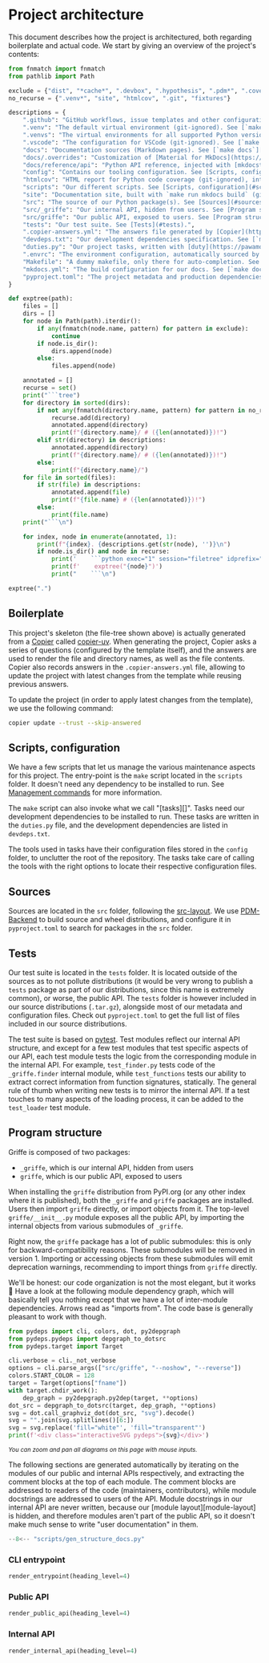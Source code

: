 # Project architecture

This document describes how the project is architectured, both regarding boilerplate and actual code. We start by giving an overview of the project's contents:

```python exec="1" session="filetree"
from fnmatch import fnmatch
from pathlib import Path

exclude = {"dist", "*cache*", ".devbox", ".hypothesis", ".pdm*", ".coverage*", "profile.*", ".gitpod*"}
no_recurse = {".venv*", "site", "htmlcov", ".git", "fixtures"}

descriptions = {
    ".github": "GitHub workflows, issue templates and other configuration.",
    ".venv": "The default virtual environment (git-ignored). See [`make setup`][command-setup] command.",
    ".venvs": "The virtual environments for all supported Python versions (git-ignored). See [`make setup`][command-setup] command.",
    ".vscode": "The configuration for VSCode (git-ignored). See [`make vscode`][command-vscode] command.",
    "docs": "Documentation sources (Markdown pages). See [`make docs`][task-docs] task.",
    "docs/.overrides": "Customization of [Material for MkDocs](https://squidfunk.github.io/mkdocs-material/)' templates.",
    "docs/reference/api": "Python API reference, injected with [mkdocstrings](https://mkdocstrings.github.io/).",
    "config": "Contains our tooling configuration. See [Scripts, configuration](#scripts-configuration).",
    "htmlcov": "HTML report for Python code coverage (git-ignored), integrated in the [Coverage report](../coverage/) page. See [`make coverage`][task-coverage] task.",
    "scripts": "Our different scripts. See [Scripts, configuration](#scripts-configuration).",
    "site": "Documentation site, built with `make run mkdocs build` (git-ignored).",
    "src": "The source of our Python package(s). See [Sources](#sources) and [Program structure](#program-structure).",
    "src/_griffe": "Our internal API, hidden from users. See [Program structure](#program-structure).",
    "src/griffe": "Our public API, exposed to users. See [Program structure](#program-structure).",
    "tests": "Our test suite. See [Tests](#tests).",
    ".copier-answers.yml": "The answers file generated by [Copier](https://copier.readthedocs.io/en/stable/). See [Boilerplate](#boilerplate).",
    "devdeps.txt": "Our development dependencies specification. See [`make setup`][command-setup] command.",
    "duties.py": "Our project tasks, written with [duty](https://pawamoy.github.io/duty). See [Tasks][tasks].",
    ".envrc": "The environment configuration, automatically sourced by [direnv](https://direnv.net/). See [commands](../commands/).",
    "Makefile": "A dummy makefile, only there for auto-completion. See [commands](../commands/).",
    "mkdocs.yml": "The build configuration for our docs. See [`make docs`][task-docs] task.",
    "pyproject.toml": "The project metadata and production dependencies.",
}

def exptree(path):
    files = []
    dirs = []
    for node in Path(path).iterdir():
        if any(fnmatch(node.name, pattern) for pattern in exclude):
            continue
        if node.is_dir():
            dirs.append(node)
        else:
            files.append(node)

    annotated = []
    recurse = set()
    print("```tree")
    for directory in sorted(dirs):
        if not any(fnmatch(directory.name, pattern) for pattern in no_recurse):
            recurse.add(directory)
            annotated.append(directory)
            print(f"{directory.name}/ # ({len(annotated)})!")
        elif str(directory) in descriptions:
            annotated.append(directory)
            print(f"{directory.name}/ # ({len(annotated)})!")
        else:
            print(f"{directory.name}/")
    for file in sorted(files):
        if str(file) in descriptions:
            annotated.append(file)
            print(f"{file.name} # ({len(annotated)})!")
        else:
            print(file.name)
    print("```\n")

    for index, node in enumerate(annotated, 1):
        print(f"{index}. {descriptions.get(str(node), '')}\n")
        if node.is_dir() and node in recurse:
            print('    ```python exec="1" session="filetree" idprefix=""')
            print(f'    exptree("{node}")')
            print("    ```\n")
```

```python exec="1" session="filetree" idprefix=""
exptree(".")
```

## Boilerplate

This project's skeleton (the file-tree shown above) is actually generated from a [Copier](https://copier.readthedocs.io/en/stable/) called [copier-uv](https://pawamoy.github.io/copier-uv/). When generating the project, Copier asks a series of questions (configured by the template itself), and the answers are used to render the file and directory names, as well as the file contents. Copier also records answers in the `.copier-answers.yml` file, allowing to update the project with latest changes from the template while reusing previous answers.

To update the project (in order to apply latest changes from the template), we use the following command:

```bash
copier update --trust --skip-answered
```

## Scripts, configuration

We have a few scripts that let us manage the various maintenance aspects for this project. The entry-point is the `make` script located in the `scripts` folder. It doesn't need any dependency to be installed to run. See [Management commands](commands.md) for more information.

The `make` script can also invoke what we call "[tasks][]". Tasks need our development dependencies to be installed to run. These tasks are written in the `duties.py` file, and the development dependencies are listed in `devdeps.txt`.

The tools used in tasks have their configuration files stored in the `config` folder, to unclutter the root of the repository. The tasks take care of calling the tools with the right options to locate their respective configuration files.

## Sources

Sources are located in the `src` folder, following the [src-layout](https://packaging.python.org/en/latest/discussions/src-layout-vs-flat-layout/). We use [PDM-Backend](https://backend.pdm-project.org/) to build source and wheel distributions, and configure it in `pyproject.toml` to search for packages in the `src` folder.

## Tests

Our test suite is located in the `tests` folder. It is located outside of the sources as to not pollute distributions (it would be very wrong to publish a `tests` package as part of our distributions, since this name is extremely common), or worse, the public API. The `tests` folder is however included in our source distributions (`.tar.gz`), alongside most of our metadata and configuration files. Check out `pyproject.toml` to get the full list of files included in our source distributions.

The test suite is based on [pytest](https://docs.pytest.org/en/8.2.x/). Test modules reflect our internal API structure, and except for a few test modules that test specific aspects of our API, each test module tests the logic from the corresponding module in the internal API. For example, `test_finder.py` tests code of the `_griffe.finder` internal module, while `test_functions` tests our ability to extract correct information from function signatures, statically. The general rule of thumb when writing new tests is to mirror the internal API. If a test touches to many aspects of the loading process, it can be added to the `test_loader` test module. 

## Program structure

Griffe is composed of two packages:

- `_griffe`, which is our internal API, hidden from users
- `griffe`, which is our public API, exposed to users

When installing the `griffe` distribution from PyPI.org (or any other index where it is published), both the `_griffe` and `griffe` packages are installed. Users then import `griffe` directly, or import objects from it. The top-level `griffe/__init__.py` module exposes all the public API, by importing the internal objects from various submodules of `_griffe`.

Right now, the `griffe` package has a lot of public submodules: this is only for backward-compatibility reasons. These submodules will be removed in version 1. Importing or accessing objects from these submodules will emit deprecation warnings, recommending to import things from `griffe` directly.

We'll be honest: our code organization is not the most elegant, but it works :shrug: Have a look at the following module dependency graph, which will basically tell you nothing except that we have a lot of inter-module dependencies. Arrows read as "imports from". The code base is generally pleasant to work with though.

```python exec="true" html="true"
from pydeps import cli, colors, dot, py2depgraph
from pydeps.pydeps import depgraph_to_dotsrc
from pydeps.target import Target

cli.verbose = cli._not_verbose
options = cli.parse_args(["src/griffe", "--noshow", "--reverse"])
colors.START_COLOR = 128
target = Target(options["fname"])
with target.chdir_work():
    dep_graph = py2depgraph.py2dep(target, **options)
dot_src = depgraph_to_dotsrc(target, dep_graph, **options)
svg = dot.call_graphviz_dot(dot_src, "svg").decode()
svg = "".join(svg.splitlines()[6:])
svg = svg.replace('fill="white"', 'fill="transparent"')
print(f'<div class="interactiveSVG pydeps">{svg}</div>')
```

<small><i>You can zoom and pan all diagrams on this page with mouse inputs.</i></small>

The following sections are generated automatically by iterating on the modules of our public and internal APIs respectively, and extracting the comment blocks at the top of each module. The comment blocks are addressed to readers of the code (maintainers, contributors), while module docstrings are addressed to users of the API. Module docstrings in our internal API are never written, because our [module layout][module-layout] is hidden, and therefore modules aren't part of the public API, so it doesn't make much sense to write "user documentation" in them.

```python exec="1" session="comment_blocks"
--8<-- "scripts/gen_structure_docs.py"
```

### CLI entrypoint

```python exec="1" idprefix="entrypoint-" session="comment_blocks"
render_entrypoint(heading_level=4)
```

### Public API

```python exec="1" idprefix="public-" session="comment_blocks"
render_public_api(heading_level=4)
```

### Internal API

```python exec="1" idprefix="internal-" session="comment_blocks"
render_internal_api(heading_level=4)
```

<style>
    .interactiveSVG svg {
        min-height: 200px;
    }
    .graph > polygon {
        fill-opacity: 0.0;
    }

    /* pydeps dependency graph. */
    [data-md-color-scheme="default"] .pydeps .edge > path,
    [data-md-color-scheme="default"] .pydeps .edge > polygon {
        stroke: black;
    }

    [data-md-color-scheme="slate"] .pydeps .edge > path,
    [data-md-color-scheme="slate"] .pydeps .edge > polygon {
        stroke: white;
    }


    /* Code2Flow call graphs. */
    [data-md-color-scheme="default"] .code2flow .cluster > polygon {
        stroke: black;
    }
    [data-md-color-scheme="default"] .code2flow .cluster > text {
        fill: black;
    }

    [data-md-color-scheme="slate"] .code2flow .cluster > polygon {
        stroke: white;
    }
    [data-md-color-scheme="slate"] .code2flow .cluster > text {
        fill: white;
    }
</style>

<script>
    document.addEventListener("DOMContentLoaded", function(){
        const divs = document.getElementsByClassName("interactiveSVG");
        for (let i = 0; i < divs.length; i++) {
            if (!divs[i].firstElementChild.id) {
                divs[i].firstElementChild.id = `interactiveSVG-${i}`
            }
            svgPanZoom(`#${divs[i].firstElementChild.id}`, {});
        }
    });
</script>
